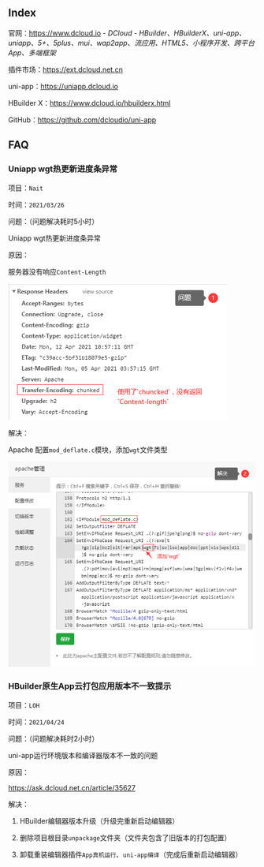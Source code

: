 ## Index

官网：https://www.dcloud.io - *DCloud - HBuilder、HBuilderX、uni-app、uniapp、5+、5plus、mui、wap2app、流应用、HTML5、小程序开发、跨平台App、多端框架*

插件市场：https://ext.dcloud.net.cn

uni-app：https://uniapp.dcloud.io

HBuilder X：https://www.dcloud.io/hbuilderx.html

GitHub：https://github.com/dcloudio/uni-app



## FAQ

### Uniapp wgt热更新进度条异常

项目：`Nait`

时间：`2021/03/26`

问题：（问题解决耗时5小时）

Uniapp wgt热更新进度条异常

原因：

服务器没有响应`Content-Length`

![img](./_images/图片1.png) 

解决：

Apache 配置`mod_deflate.c`模块，添加`wgt`文件类型

![img](./_images/图片2.png) 



### HBuilder原生App云打包应用版本不一致提示

项目：`LOH`

时间：`2021/04/24`

问题：（问题解决耗时2小时）

uni-app运行环境版本和编译器版本不一致的问题

原因：

https://ask.dcloud.net.cn/article/35627

解决：

1. HBuilder编辑器版本升级（升级完重新启动编辑器）

2. 删除项目根目录`unpackage`文件夹（文件夹包含了旧版本的打包配置）

3. 卸载重装编辑器插件`App真机运行`、`uni-app编译`（完成后重新启动编辑器）

 
